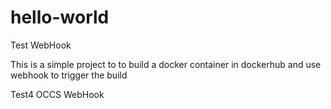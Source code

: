 # hello-world 
Test WebHook

This is a simple project to to build a docker container in dockerhub and use webhook to trigger the build


Test4 OCCS WebHook 


